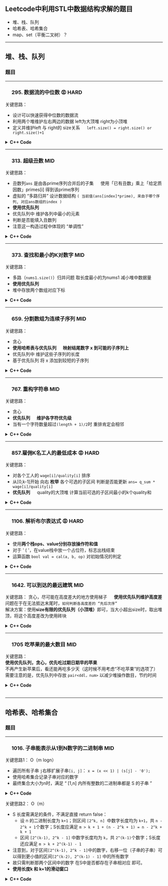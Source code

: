 ## Leetcode中利用STL中数据结构求解的题目
- 堆、栈、队列
- 哈希表、哈希集合
- map、set（平衡二叉树）？

------
## 堆、栈、队列

### 题目
---
### &emsp; 295. 数据流的中位数 :rage: HARD
关键思路：
- 设计可以快速获得中位数的数据流
- 利用两个堆维护左右两边的数据 left为大顶堆 right为小顶堆
- 定义并维护left 与 right的 size关系 &emsp; `left.size() = right.size() or right.size()+1`

<details> 
<summary> <b>C++ Code</b> </summary>

```c++
class MedianFinder {
public:
    priority_queue<int, vector<int>, less<int>> left; // 大顶堆
    priority_queue<int, vector<int>, greater<int>> right; // 小顶堆

    MedianFinder() {

    }
    
    void addNum(int num) {
        if(left.size() == right.size())
        {
            if(!right.empty() && num > right.top())
            {
                int t = right.top();
                right.pop();
                left.push(t);
                right.push(num);
            }
            else
                left.push(num);
        }
        else
        {
            if(!left.empty() && num < left.top())
            {
                int t = left.top();
                left.pop();
                right.push(t);
                left.push(num);
            }
            else
                right.push(num);
        }
    }
    
    double findMedian() {
        if(left.size() != right.size())
            return (double)left.top();
        return ((double)left.top() + right.top())/2;
    }
};
```
</details>

---
### &emsp; 313. 超级丑数 MID
关键思路：
- 丑数列`ans` 是由各prime序列合并后的子集 &emsp; 使用「已有丑数」乘上「给定质因数」primes[i] 得到该prime序列
- 虚拟的 “多路归并” 设计数据结构 `( 当前值(ans[index]*prime), 来自于哪个序列, 对应ans数组的index )`
- <b>使用优先队列</b>
- 优先队列中 维护各列中最小的元素
- 判断是否能填入丑数列
- 注意这一构造过程中体现的 “单调性”

<details> 
<summary> <b>C++ Code</b> </summary>

```c++
class Solution {
public:
    // 基于优先队列的多路归并
    typedef struct Info{
        long val;
        int prime_from;
        int index_ans;
        Info(long a, int b, int c)
        {
            val = a; prime_from = b; index_ans =c;
        }
    }info;
    struct cmp {
        bool operator()(const info &a, const info &b) {
            return a.val > b.val;
        }
    };
    int nthSuperUglyNumber(int n, vector<int>& primes) {
        vector<int> ans;
        priority_queue<info, vector<info>, cmp> p_q;
        ans.push_back(1);
        for(int i = 0; i < primes.size(); i++)
        {
            // 由ans[0] 构造各prime路对应的下一元素
            // 各prime路的第i各元素 = ans[i]*prime
            p_q.emplace(primes[i], i, 0);
        }

        for(int i = 1; i < n; )
        {
            if(p_q.empty()) cout<<"error 1"<<endl;
            info t = p_q.top();
            p_q.pop();
            if(t.val > ans[i - 1])
            {
                i++;
                ans.push_back(t.val); // t.val == ans[i]
            }
            p_q.emplace((long)ans[t.index_ans + 1]*primes[t.prime_from], t.prime_from, t.index_ans + 1);
            // 利用已构造出的ans[] 继续构造此路后续的部分
        }
        return ans[n - 1];
    }
};
```
</details>

---
### &emsp; 373. 查找和最小的K对数字 MID
关键思路：
- 多路（`nums1.size()`）归并问题 取长度最小的为nums1 减小堆中数据量
- <b>使用优先队列</b>
- 堆中存放两个数组对应下标

<details> 
<summary> <b>C++ Code</b> </summary>

```c++
class Solution {
public:
    vector<vector<int>> kSmallestPairs(vector<int>& nums1, vector<int>& nums2, int k) {
        vector<vector<int>> ans;
        int n = nums1.size();
        int m = nums2.size();
        bool flag =true;
        if(n > m) // 取长度较小的为nums1
        {
            swap(nums1, nums2);
            swap(n, m);
            flag = false;
        }

        auto cmp = [&](const auto& a, const auto& b){
            return nums1[a.first] + nums2[a.second] > nums1[b.first] + nums2[b.second];
        };
        priority_queue<pair<int, int>, vector<pair<int, int>>, decltype(cmp)> p_q(cmp);

        for(int i = 0; i < min(n,k); i++)
            p_q.emplace(i, 0);
        while(ans.size() < k && p_q.size())
        {
            auto [a, b] = p_q.top();
            p_q.pop();
            flag ? ans.push_back({nums1[a], nums2[b]}) : ans.push_back({nums2[b], nums1[a]});
            if(b + 1 < m)
                p_q.emplace(a, b + 1);
        }
        return ans;
    }
};
```
</details>

---
### &emsp; 659. 分割数组为连续子序列 MID
关键思路：
- 贪心
- <b>使用哈希表与优先队列 &emsp; 映射结尾数字 x 到可能的子序列上</b>
- 优先队列中 维护这些子序列的长度
- 基于优先队列 将 x 添加到较短的子序列

<details> 
<summary> <b>C++ Code</b> </summary>

```c++
class Solution {
public:
    bool isPossible(vector<int>& nums) {
        unordered_map<int, priority_queue<int, vector<int>, greater<int>>> mp; 
        // 结尾数字 映射到 以其结尾的各串长度 
        // 小顶堆实现先填充短的序列
        for(const auto& x: nums)
        {
            if(mp.find(x) == mp.end()) // 先创建x对应的表项
            {
                mp[x] = priority_queue<int, vector<int>, greater<int>>();
            }

            if(mp.find(x-1) != mp.end()) // x可以加入某个序列
            {
                int len = mp[x-1].top() + 1;
                mp[x-1].pop();
                if(mp[x-1].empty()) // 如果没有序列以x-1结尾了 删除该哈希表项
                    mp.erase(x-1);
                mp[x].push(len);
            }
            else
                mp[x].push(1); // 开一个新序列
        }
        for(const auto& item: mp) // 遍历哈希表 即遍历所有子序列
        {
            if(item.second.top() < 3)
                return false;
        }
        return true;
    }
};
```
</details>

---
### &emsp; 767. 重构字符串 MID
关键思路：
- 贪心
- <b>优先队列 &emsp; 维护各字符优先级</b>
- 当有一个字符数量超过`(length + 1)/2`时 重排肯定会相邻

<details> 
<summary> <b>C++ Code</b> </summary>

```c++
class Solution {
public:
    string reorganizeString(string s) {
        if(s.length() < 2)
            return s;
        vector<int> cnt(26, 0);
        int maxCount = 0;
        for(char c : s)
        {
            cnt[c - 'a']++;
            maxCount = max(maxCount, cnt[c - 'a']);
        }
        if(maxCount > (s.length() + 1) / 2)
            return "";
        
        auto cmp = [&](const char &c1, const char &c2){
            return cnt[c1 - 'a'] < cnt[c2 - 'a'];
        };
        priority_queue<char, vector<char>, decltype(cmp)> p_q{cmp};
        string res;
        for(char c = 'a'; c <= 'z'; c++)
        {
            if(cnt[c - 'a'] > 0)
                p_q.emplace(c);
        }
        while(p_q.size() > 1)
        {
            char c1 = p_q.top();
            p_q.pop();
            char c2 = p_q.top();
            p_q.pop();
            res += c1;
            res += c2;
            if(--cnt[c1 -'a'])
                p_q.emplace(c1);
            if(--cnt[c2 -'a'])
                p_q.emplace(c2);
        }
        if(!p_q.empty())
            res += p_q.top();
        return res;
    }
};
```
</details>

---
### &emsp; 857.雇佣K名工人的最低成本 :rage: HARD
关键思路：
- 对各个工人的 `wage[i]/quality[i]` 排序
- 从[0,k-1]开始 向右 <b>枚举</b> 各个可选的子区间 判断是否能更新 `ans= q_sum * wage[i]/quality[i]`
- <b>优先队列</b> &emsp; quality的大顶堆 计算当前可选的子区间最小的k个quality和

<details> 
<summary> <b>C++ Code</b> </summary>

```c++
class Solution {
public:
    double mincostToHireWorkers(vector<int>& quality, vector<int>& wage, int k) {
        int nums = quality.size();
        vector<int> id(nums); // 记录下标的辅助数组 用于排序
        iota(id.begin(), id.end(), 0); // 范围赋值 从0开始递增
        sort(id.begin(), id.end(), [&](int i, int j){
            return wage[i] * quality[j] < quality[i] * wage[j];}); // 按 r=w/q 从小到大排序 注意int用乘法比较
        //总开销 q_sum*R 选定r[k-1]作为R

        priority_queue<int, vector<int>, less<int>> p_q; // 大顶堆
        int q_sum = 0; // 利用优先队列寻找最小化 q_sum
        for(int i = 0; i < k; i++)
        {
            p_q.emplace(quality[id[i]]);
            q_sum += quality[id[i]];
        }
        double ans = q_sum * (double)wage[id[k-1]] / quality[id[k-1]];
        // 排序保证了r的单调增，向右枚举不同的r，看是否有更小q_sum的k子区间，再判断能否更新ans
        for(int i = k; i < nums; i++)
        {
            int q = quality[id[i]];
            if(q < p_q.top())
            {
                q_sum -= (p_q.top() - q);
                p_q.pop();
                p_q.push(q);
                ans = min(ans, q_sum * (double)wage[id[i]] / quality[id[i]]); // 看是否能更新ans
            }
        }
        return ans;
    }
};
```
</details>

---
### &emsp; 1106. 解析布尔表达式 :rage: HARD

关键思路：
- 使用<b>两个栈ops、value分别存放操作符和值</b>
- 对于 ' ( '，在value栈中放一个占位符，标志出栈结束
- 运算函数 `bool val = cal(a, b, op)` 对初始情况的判定 

<details> 
<summary> <b>C++ Code</b> </summary>

``` c++
class Solution {
public:
    bool cal(bool a, char b, char op)
    {
        if(op == '!')
            return !a;
        if(op == '&')
        {
            if(b == ' ')
                return a;
            return a&b;
        }
        if(op == '|')
        {
            if(b == ' ')
                return a;
            return a|b;
        }
        return false;
    }

    bool parseBoolExpr(string expression) {
        stack<char> ops; // 栈 存放操作
        stack<char> values; // 栈 存放值
        bool res = true;

        for(const auto &c: expression)
        {
            switch(c)
            {
                case ',':
                    continue;
                case 't':
                    values.push(true);
                    break;
                case 'f':
                    values.push(false);
                    break;
                case '!':
                    ops.push(c);
                    break;
                case '&':
                    ops.push(c);
                    break;
                case '|':
                    ops.push(c);
                    break;
                case '(':
                    values.push('0'); // 占位 出栈标记括号结束
                    break;
                case ')':
                {
                    char temp = values.top();
                    char _val = ' ';
                    char op = ops.top();
                    ops.pop();
                    while(temp != '0')
                    {
                        values.pop();
                        _val = cal(temp, _val, op);
                        temp = values.top();
                    }
                    values.pop(); // pop '0'
                    values.push(_val);
                    break;
                }
                default:
                    return false;
            }
        }
        res = values.top();
        return res;
    }
};
```
</details>

---
### &emsp; 1642. 可以到达的最远建筑 MID
关键思路：
贪心，尽可能在高度差大的地方使用梯子 &emsp; <b>使用优先队列维护高度差</b>  
问题在于在无法抵达末尾时，`如何判断各高度差的 “先后次序”`  
解决方案：使用<b>size有限的优先队列（小顶堆）</b>即可，当大小超出size时，取出堆顶，将这个高度差改为使用砖块  

<details> 
<summary> <b>C++ Code</b> </summary>

```c++
class Solution {
public:
    int furthestBuilding(vector<int>& heights, int bricks, int ladders) {
        priority_queue<int, vector<int>, greater<int>> up_heights; // 小顶堆
        int bricks_used = 0; // 当前使用的砖块数
        for(int i = 0; i < heights.size()-1; i++)
        {
            int delta_height = heights[i+1] - heights[i];
            if(delta_height > 0)
                up_heights.push(delta_height);
            if(up_heights.size() > ladders)
            {
                int use_bricks = up_heights.top(); // 取出最小值
                up_heights.pop();
                bricks_used += use_bricks;
                if(bricks_used > bricks)
                    return i;
            }
        }
        return heights.size()-1;
    }
};
```
</details>

---
### &emsp; 1705 吃苹果的最大数目 MID
关键思路：  
<b>使用优先队列，贪心，优先吃过期日期早的苹果</b>  
不再产生新苹果后，看还能再吃多少天（这时候不用考虑“不吃苹果”的选项了）
需要注意的是，优先队列中存放 `pair<ddl，num>` 以减少堆操作数目，节约时间  

<details> 
<summary> <b>C++ Code</b> </summary>

```c++
class Solution {
public:
    int eatenApples(vector<int>& apples, vector<int>& days) {
        int day = 0;
        int day_napple = 0;
        priority_queue<int, vector<int>, greater<int>> deadline; // 小顶堆 存放到期时间 
        for(day = 0; day < apples.size(); day++)
        {
            for(int i = 0; i < apples[day]; i++)
                deadline.push(day + days[day] - 1);
            while(true)
            {
                if(deadline.empty())
                {
                    day_napple++;
                    break;
                }
                int ddl = deadline.top();
                deadline.pop();
                if(ddl < day)
                    continue;
                else
                    break;
            }
        }
        while(!deadline.empty())
        {
            int ddl = deadline.top();
            deadline.pop();
            if(ddl < day)
                continue;
            else
                day++;
        }
        return day-day_napple;
    }
};
```
</details>

<br>

------
## 哈希表、哈希集合

### 题目
---
### &emsp; 1016. 子串能表示从1到N数字的二进制串 MID
关键思路1： O（m logn）
- 遍历所有子串 `j`右移扩展子串`[i, j]`： `x = (x << 1) | (s[j] - '0');`
- 使用哈希集合记录子串对应的数字
- 最终集合大小为n时，满足 “ [1,n] 内所有整数的二进制串都是 S 的子串 ”

<details> 
<summary> <b>C++ Code</b> </summary>

```c++
class Solution {
public:
    bool queryString(string s, int n) {
        unordered_set<int> seen;
        int m = s.length();
        for(int i = 0; i < m; i++)
        {
            int x = s[i] - '0';
            if(x == 0)  // 从1开始
                continue;
            for(int j = i + 1; x <= n; j++) // 记录以s[i]开头的子串对应数字
            {
                seen.insert(x);
                if(j == m) // 要先记录上一次的
                    break;
                x = (x << 1) | (s[j] - '0'); // 子串 [i, j]
            }
        }
        return seen.size() == n;
    }
};
```
</details>

关键思路2： O（m）
- S 长度需满足的条件，不满足直接 return false：
  - 设 n 的二进制长度为 `k+1`；则区间 `[2^k, n] `中数字长度均为 `k+1`，共 `n - 2^k + 1`个数字；S长度应满足 `m > k + 1 + (n - 2^k + 1) = n - 2^k + k + 1`
  - 区间 `[2^(k-1), 2^k - 1]` 中数字长度均为 `k`，共 `2^(k-1)`个数字；S长度还应满足 `m > k + 2^(k-1) - 1`
- 注意到，对于区间`[2^(k-1), 2^k - 1]`中的数字，右移一位（子串的子串）可以得到更小值的区间`[2^(k-2), 2^(k-1) - 1]` 中的所有数字
- 故只需判断那两个区间中的数字 在S中是否都存在子串相对应 即可。
- <b>使用长度k 和 k+1的滑动窗口</b>

<details> 
<summary> <b>C++ Code</b> </summary>

```c++
class Solution {
public:
    bool queryString(string s, int n) {
        if (n == 1)
            return s.find('1') != string::npos;

        int m = s.length();
        // __builtin_clz: 返回前导0个数
        int k = 31 - __builtin_clz(n); // n 的二进制长度减一
        if (m < max(n - (1 << k) + k + 1, (1 << (k - 1)) + k - 1))
            return false;

        // 对于长为 k 的在 [lower, upper] 内的二进制数，判断这些数 s 是否都有
        auto check = [&](int k, int lower, int upper) -> bool {
            if (lower > upper)
                return true;

            unordered_set<int> seen;
            int mask = (1 << (k - 1)) - 1; 
            int x = stoi(s.substr(0, k - 1), nullptr, 2);
            for (int i = k - 1; i < m; i++) 
            {
                // & mask 可以去掉长度k串的最高比特位，从而实现滑窗的「出」
                // << 1 | (s[i] - '0') 即为滑窗的「入」
                x = ((x & mask) << 1) | (s[i] - '0');
                if (lower <= x && x <= upper)
                    seen.insert(x);
            }
            return seen.size() == upper - lower + 1;
        };

        return check(k, n / 2 + 1, (1 << k) - 1) && check(k + 1, 1 << k, n);
    }
};
```
</details>